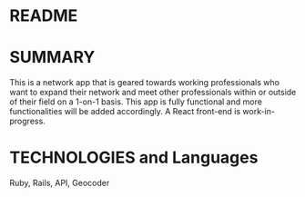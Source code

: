 # README

# SUMMARY 
This is a network app that is geared towards working professionals who want to expand their network and meet other professionals within or outside of their field on a 1-on-1 basis.  This app is fully functional and more functionalities will be added accordingly.  A React front-end is work-in-progress.

# TECHNOLOGIES and Languages
Ruby, Rails, API, Geocoder


